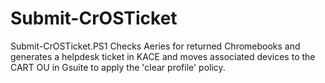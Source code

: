 # Submit-CrOSTicket
Submit-CrOSTicket.PS1 Checks Aeries for returned Chromebooks and generates a helpdesk ticket in KACE and
moves associated devices to the CART OU in Gsuite to apply the 'clear profile' policy.
